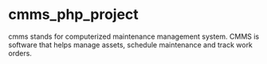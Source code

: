 # cmms_php_project
cmms stands for computerized maintenance management system. CMMS is software that helps manage assets, schedule maintenance and track work orders.
